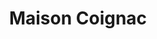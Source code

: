 ---
title: "Maison Coignac"
url: /saint-leonard-de-noblat/maison-coignac-rue-du-marechal-foch/
shop: boulangerie
---